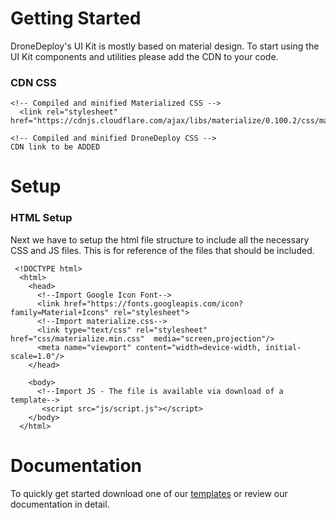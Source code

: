 # Getting Started

DroneDeploy's UI Kit is mostly based on material design. To start using the UI Kit components and utilities please add the CDN to your code.

### CDN CSS

```
<!-- Compiled and minified Materialized CSS -->
  <link rel="stylesheet" href="https://cdnjs.cloudflare.com/ajax/libs/materialize/0.100.2/css/materialize.min.css">

<!-- Compiled and minified DroneDeploy CSS -->
CDN link to be ADDED
```

# Setup

### HTML Setup

Next we have to setup the html file structure to include all the necessary CSS and JS files. This is for reference of the files that should be included.

```
 <!DOCTYPE html>
  <html>
    <head>
      <!--Import Google Icon Font-->
      <link href="https://fonts.googleapis.com/icon?family=Material+Icons" rel="stylesheet">
      <!--Import materialize.css-->
      <link type="text/css" rel="stylesheet" href="css/materialize.min.css"  media="screen,projection"/>
      <meta name="viewport" content="width=device-width, initial-scale=1.0"/>
    </head>

    <body>
      <!--Import JS - The file is available via download of a template-->
       <script src="js/script.js"></script>
    </body>
  </html>
```

# Documentation

To quickly get started download one of our [templates](http://dronedeploy.gitbooks.io/dronedeploy-apps/content/template.html) or review our documentation in detail.

